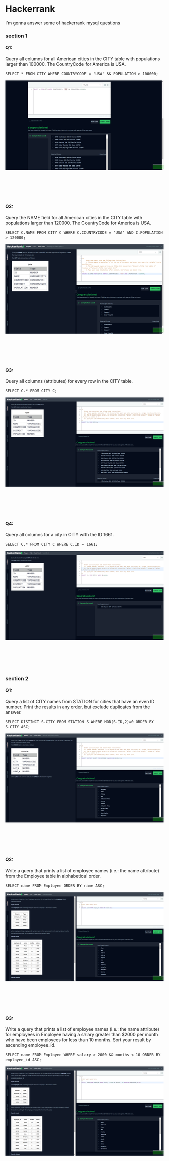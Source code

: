 
# Hackerrank 

I'm gonna answer some of hackerrank mysql questions

### section 1

#### Q1:
Query all columns for all American cities in the CITY table with populations larger than 100000. The CountryCode for America is USA.
```mysql
SELECT * FROM CITY WHERE COUNTRYCODE = 'USA' && POPULATION > 100000;
```

![section 1 first answer](section_1/section1_1.png)
</br>
</br>
</br>
</br>
</br>
</br>

#### Q2:
Query the NAME field for all American cities in the CITY table with populations larger than 120000. The CountryCode for America is USA.
```mysql
SELECT C.NAME FROM CITY C WHERE C.COUNTRYCODE = 'USA' AND C.POPULATION > 120000;
```

![section 1 second answer](section_1/section1_2.png)
</br>
</br>
</br>
</br>
</br>
</br>

#### Q3:
Query all columns (attributes) for every row in the CITY table.
```mysql
SELECT C.* FROM CITY C;
```

![section 1 third answer](section_1/section1_3.png)
</br>
</br>
</br>
</br>
</br>
</br>

#### Q4:
Query all columns for a city in CITY with the ID 1661.

```mysql
SELECT C.* FROM CITY C WHERE C.ID = 1661;
```

![section 1 fourth answer](section_1/section1_4.png)
</br>
</br>
</br>
</br>
</br>
</br>

### section 2

#### Q1:
Query a list of CITY names from STATION for cities that have an even ID number. Print the results in any order, but exclude duplicates from the answer.

```mysql
SELECT DISTINCT S.CITY FROM STATION S WHERE MOD(S.ID,2)=0 ORDER BY S.CITY ASC;
```

![section 2 first answer](section_2/section2_1.png)
</br>
</br>
</br>
</br>
</br>
</br>

#### Q2:
Write a query that prints a list of employee names (i.e.: the name attribute) from the Employee table in alphabetical order.

```mysql
SELECT name FROM Employee ORDER BY name ASC;
```

![section 2 second answer](section_2/section2_2.png)
</br>
</br>
</br>
</br>
</br>
</br>

#### Q3:
Write a query that prints a list of employee names (i.e.: the name attribute) for employees in Employee having a salary greater than $2000 per month who have been employees for less than 10 months. Sort your result by ascending employee_id.

```mysql
SELECT name FROM Employee WHERE salary > 2000 && months < 10 ORDER BY  employee_id ASC;
```

![section 2 third answer](section_2/section2_3.png)
</br>
</br>
</br>
</br>
</br>
</br>

